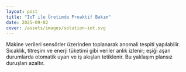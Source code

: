 ```yaml
---
layout: post
title: "IoT ile Üretimde Proaktif Bakım"
date: 2025-09-02
cover: /assets/images/solution-iot.svg
---
```

Makine verileri sensörler üzerinden toplanarak anomali tespiti yapılabilir. Sıcaklık, titreşim ve enerji tüketimi gibi veriler
anlık izlenir; eşiği aşan durumlarda otomatik uyarı ve iş akışları tetiklenir. Bu yaklaşım plansız duruşları azaltır.
